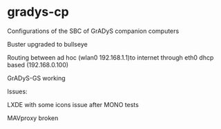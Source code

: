 # gradys-cp

Configurations of the SBC of GrADyS companion computers

Buster upgraded to bullseye

Routing between ad hoc (wlan0 192.168.1.1)to internet through eth0 dhcp based (192.168.0.100)

GrADyS-GS working



Issues:



LXDE with some icons issue after MONO tests

MAVproxy broken
